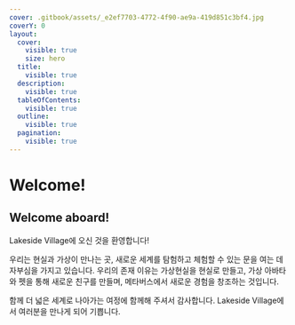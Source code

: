 ```yaml
---
cover: .gitbook/assets/_e2ef7703-4772-4f90-ae9a-419d851c3bf4.jpg
coverY: 0
layout:
  cover:
    visible: true
    size: hero
  title:
    visible: true
  description:
    visible: true
  tableOfContents:
    visible: true
  outline:
    visible: true
  pagination:
    visible: true
---
```


# Welcome!

## Welcome aboard!

Lakeside Village에 오신 것을 환영합니다!

우리는 현실과 가상이 만나는 곳, 새로운 세계를 탐험하고 체험할 수 있는 문을 여는 데 자부심을 가지고 있습니다. 우리의 존재 이유는 가상현실을 현실로 만들고, 가상 아바타와 펫을 통해 새로운 친구를 만들며, 메타버스에서 새로운 경험을 창조하는 것입니다.

함께 더 넓은 세계로 나아가는 여정에 함께해 주셔서 감사합니다. Lakeside Village에서 여러분을 만나게 되어 기쁩니다.
